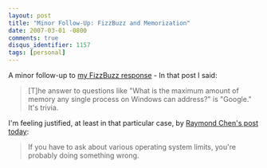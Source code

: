 ```yaml
---
layout: post
title: "Minor Follow-Up: FizzBuzz and Memorization"
date: 2007-03-01 -0800
comments: true
disqus_identifier: 1157
tags: [personal]
---
```

A minor follow-up to [my FizzBuzz
response](/archive/2007/02/28/sick-of-fizzbuzz.aspx) - In that post I
said:

> [T]he answer to questions like "What is the maximum amount of memory
> any single process on Windows can address?" is "Google." It's trivia.


 I'm feeling justified, at least in that particular case, by [Raymond
Chen's post
today](http://blogs.msdn.com/oldnewthing/archive/2007/03/01/1775759.aspx):

> If you have to ask about various operating system limits, you're
> probably doing something wrong.



